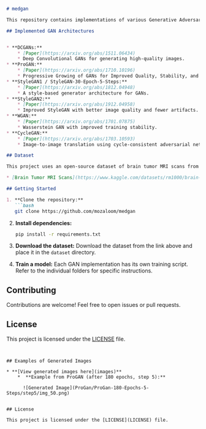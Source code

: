 
```markdown
# medgan

This repository contains implementations of various Generative Adversarial Networks (GANs) for medical image generation.

## Implemented GAN Architectures


* **DCGANs:** 
    * [Paper](https://arxiv.org/abs/1511.06434)
    * Deep Convolutional GANs for generating high-quality images.
* **ProGAN:** 
    * [Paper](https://arxiv.org/abs/1710.10196)
    * Progressive Growing of GANs for Improved Quality, Stability, and Variation.
* **StyleGAN1 / StyleGAN-30-Epoch-5-Steps:** 
    * [Paper](https://arxiv.org/abs/1812.04948)
    * A style-based generator architecture for GANs.
* **StyleGAN2:** 
    * [Paper](https://arxiv.org/abs/1912.04958)
    * Improved StyleGAN with better image quality and fewer artifacts.
* **WGAN:** 
    * [Paper](https://arxiv.org/abs/1701.07875)
    * Wasserstein GAN with improved training stability.
* **CycleGAN:**  
    * [Paper](https://arxiv.org/abs/1703.10593)
    * Image-to-image translation using cycle-consistent adversarial networks.

## Dataset

This project uses an open-source dataset of brain tumor MRI scans from Kaggle:

* [Brain Tumor MRI Scans](https://www.kaggle.com/datasets/rm1000/brain-tumor-mri-scans?select=glioma)

## Getting Started

1. **Clone the repository:**
   ```bash
   git clone https://github.com/mozaloom/medgan
   ```

2. **Install dependencies:**
   ```bash
   pip install -r requirements.txt
   ```

3. **Download the dataset:**
   Download the dataset from the link above and place it in the `dataset` directory.

4. **Train a model:**
   Each GAN implementation has its own training script. Refer to the individual folders for specific instructions.

## Contributing

Contributions are welcome! Feel free to open issues or pull requests.

## License

This project is licensed under the [LICENSE](LICENSE) file.
```


## Examples of Generated Images

* **[View generated images here](images)** 
    *  **Example from ProGAN (after 180 epochs, step 5):**

      ![Generated Image](ProGan/ProGan-180-Epochs-5-Steps/step5/img_50.png)


## License

This project is licensed under the [LICENSE](LICENSE) file.

```
```
